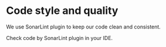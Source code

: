 # Code style and quality

We use SonarLint plugin to keep our code clean and consistent.

Check code by SonarLint plugin in your IDE.
